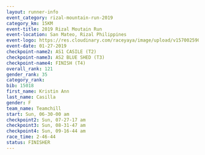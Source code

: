 ```yaml
---
layout: runner-info 
event_category: rizal-mountain-run-2019 
category_km: 15KM 
event-title: 2019 Rizal Moutain Run 
event-location: San Mateo, Rizal Philippines 
event-logo: https://res.cloudinary.com/raceyaya/image/upload/v1570025909/logo/rizal-mountain_gkfete.jpg 
event-date: 01-27-2019 
checkpoint-name2: AS1 CASILE (T2) 
checkpoint-name3: AS2 BLUE SHED (T3) 
checkpoint-name4: FINISH (T4) 
overall_rank: 121
gender_rank: 35
category_rank: 
bib: 15018
first_name: Kristin Ann
last_name: Casilla
gender: F
team_name: Teamchill
start: Sun, 06-30-00 am
checkpoint2: Sun, 07-27-17 am
checkpoint3: Sun, 08-31-47 am
checkpoint4: Sun, 09-16-44 am
race_time: 2-46-44
status: FINISHER
---
```

